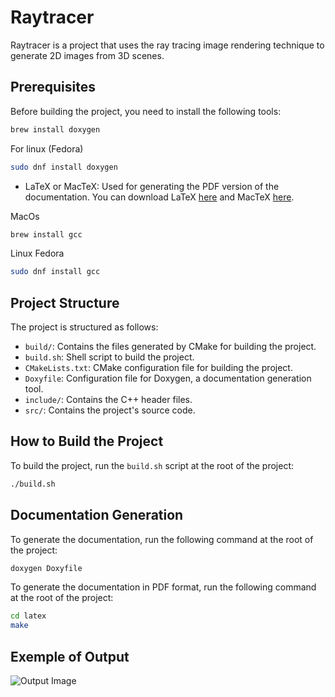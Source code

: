 # Raytracer
Raytracer is a project that uses the ray tracing image rendering technique to generate 2D images from 3D scenes.

## Prerequisites

Before building the project, you need to install the following tools:

```sh
brew install doxygen
```
For linux (Fedora)
```sh
sudo dnf install doxygen
```

- LaTeX or MacTeX: Used for generating the PDF version of the documentation. You can download LaTeX [here](https://www.latex-project.org/get/) and MacTeX [here](http://www.tug.org/mactex/).


MacOs
```bash
brew install gcc
```
Linux Fedora
```bash
sudo dnf install gcc
```

## Project Structure
The project is structured as follows:

- `build/`: Contains the files generated by CMake for building the project.
- `build.sh`: Shell script to build the project.
- `CMakeLists.txt`: CMake configuration file for building the project.
- `Doxyfile`: Configuration file for Doxygen, a documentation generation tool.
- `include/`: Contains the C++ header files.
- `src/`: Contains the project's source code.

## How to Build the Project
To build the project, run the `build.sh` script at the root of the project:

```sh
./build.sh
```
## Documentation Generation

To generate the documentation, run the following command at the root of the project:

```sh
doxygen Doxyfile
```
To generate the documentation in PDF format, run the following command at the root of the project:

```sh
cd latex
make
```

## Exemple of Output
![Output Image](output_raytracer/output_ball+glass+mirror.png)